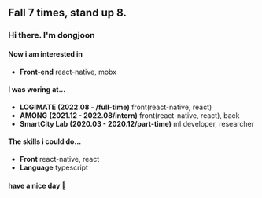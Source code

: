 ## Fall 7 times, stand up 8.
### Hi there. I'm dongjoon</br>
#### Now i am interested in
* __Front-end__ react-native, mobx</br>

#### I was woring at... <br/>
* __LOGIMATE__ __(2022.08 - /full-time)__ front(react-native, react)</br>
* __AMONG__ __(2021.12 - 2022.08/intern)__ front(react-native, react), back<br/>
* __SmartCity Lab__ __(2020.03 - 2020.12/part-time)__ ml developer, researcher </br>

#### The skills i could do...
* __Front__  react-native, react<br/>
* __Language__  typescript<br/>

#### have a nice day 👋
